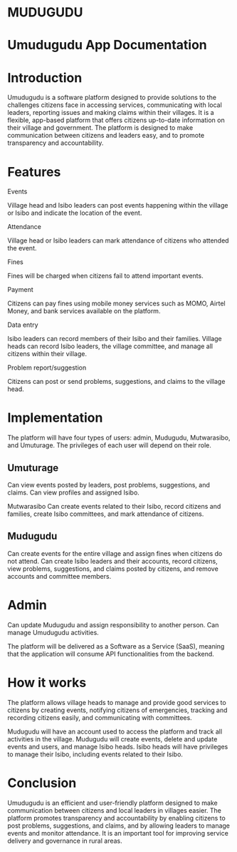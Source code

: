 # MUDUGUDU

# Umudugudu App Documentation

# Introduction

Umudugudu is a software platform designed to provide solutions to the challenges citizens face in accessing services, communicating with local leaders, reporting issues and making claims within their villages. It is a flexible, app-based platform that offers citizens up-to-date information on their village and government. The platform is designed to make communication between citizens and leaders easy, and to promote transparency and accountability.

# Features

Events

Village head and Isibo leaders can post events happening within the village or Isibo and indicate the location of the event.

Attendance

Village head or Isibo leaders can mark attendance of citizens who attended the event.

Fines

Fines will be charged when citizens fail to attend important events.

Payment

Citizens can pay fines using mobile money services such as MOMO, Airtel Money, and bank services available on the platform.

Data entry

Isibo leaders can record members of their Isibo and their families. Village heads can record Isibo leaders, the village committee, and manage all citizens within their village.

Problem report/suggestion

Citizens can post or send problems, suggestions, and claims to the village head.

# Implementation

The platform will have four types of users: admin, Mudugudu, Mutwarasibo, and Umuturage. The privileges of each user will depend on their role.

## Umuturage

Can view events posted by leaders, post problems, suggestions, and claims. Can view profiles and assigned Isibo.

Mutwarasibo
Can create events related to their Isibo, record citizens and families, create Isibo committees, and mark attendance of citizens.

## Mudugudu

Can create events for the entire village and assign fines when citizens do not attend. Can create Isibo leaders and their accounts, record citizens, view problems, suggestions, and claims posted by citizens, and remove accounts and committee members.

# Admin



Can update Mudugudu and assign responsibility to another person. Can manage Umudugudu activities.

The platform will be delivered as a Software as a Service (SaaS), meaning that the application will consume API functionalities from the backend.



# How it works

The platform allows village heads to manage and provide good services to citizens by creating events, notifying citizens of emergencies, tracking and recording citizens easily, and communicating with committees.

Mudugudu will have an account used to access the platform and track all activities in the village. Mudugudu will create events, delete and update events and users, and manage Isibo heads. Isibo heads will have privileges to manage their Isibo, including events related to their Isibo.



# Conclusion

Umudugudu is an efficient and user-friendly platform designed to make communication between citizens and local leaders in villages easier. The platform promotes transparency and accountability by enabling citizens to post problems, suggestions, and claims, and by allowing leaders to manage events and monitor attendance. It is an important tool for improving service delivery and governance in rural areas.














